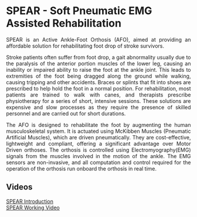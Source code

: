 # SPEAR - Soft Pneumatic EMG Assisted Rehabilitation

<p align=justify> SPEAR is an Active Ankle-Foot Orthosis (AFO), aimed at providing an affordable solution for rehabilitating foot drop of stroke survivors.</p>

<p align=justify> Stroke patients often suffer from foot drop, a gait abnormality usually due to the paralysis of the anterior portion muscles of the lower leg, causing an inability or impaired ability to raise the foot at the ankle joint. This leads to extremities of the foot being dragged along the ground while walking, causing tripping and other accidents. Braces or splints that fit into shoes are prescribed to help hold the foot in a normal position. For rehabilitation, most patients are trained to walk with canes, and therapists prescribe physiotherapy for a series of short, intensive sessions. These solutions are expensive and slow processes as they require the presence of skilled personnel and are carried out for short durations.</p>

<p align=justify> The AFO is designed to rehabilitate the foot by augmenting the human musculoskeletal system. It is actuated using McKibben Muscles (Pneumatic Artificial Muscles), which are driven pneumatically. They are cost-effective, lightweight and compliant, offering a significant advantage over Motor Driven orthoses. The orthosis is controlled using Electromyography(EMG) signals from the muscles involved in the motion of the ankle. The EMG sensors are non-invasive, and all computation and control required for the operation of the orthosis run onboard the orthosis in real time.</p>

## Videos
<a href="https://www.youtube.com/watch?v=0MvOgEBvByQ&list=PL44ElmNkyTvBkK0XeyDZ0ApXayw_p0Ibq&index=23">SPEAR Introduction</a>
<br>
<a href="https://www.youtube.com/watch?v=0MvOgEBvByQ&list=PL44ElmNkyTvBkK0XeyDZ0ApXayw_p0Ibq&index=24">SPEAR Working Video</a>

